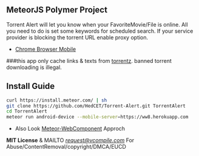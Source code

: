 MeteorJS Polymer Project
----------

Torrent Alert will let you know when your FavoriteMovie/File is online. All you need to do is set some keywords for scheduled search. If your service provider is blocking the torrent URL enable proxy option.

* [Chrome Browser Mobile](https://ww8.herokuapp.com)

###this app only cache links & texts from [torrentz](https://torrentz2.me). banned torrent downloading is illegal.

Install Guide
----------

```sh
curl https://install.meteor.com/ | sh
git clone https://github.com/HedCET/Torrent-Alert.git TorrentAlert
cd TorrentAlert
meteor run android-device --mobile-server=https://ww8.herokuapp.com
```

* Also Look [Meteor-WebComponent](https://github.com/meteorwebcomponents/synthesis) Approch

**MIT License** & MAILTO *request@vcompile.com* For Abuse/ContentRemoval/copyright/DMCA/EUCD
